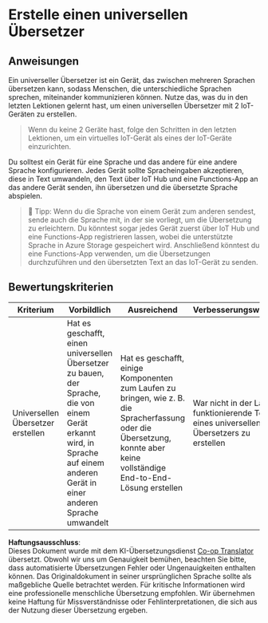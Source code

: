 <!--
CO_OP_TRANSLATOR_METADATA:
{
  "original_hash": "701f4a4466f9309b6e1d863077df0c06",
  "translation_date": "2025-08-25T22:27:51+00:00",
  "source_file": "6-consumer/lessons/4-multiple-language-support/assignment.md",
  "language_code": "de"
}
-->
# Erstelle einen universellen Übersetzer

## Anweisungen

Ein universeller Übersetzer ist ein Gerät, das zwischen mehreren Sprachen übersetzen kann, sodass Menschen, die unterschiedliche Sprachen sprechen, miteinander kommunizieren können. Nutze das, was du in den letzten Lektionen gelernt hast, um einen universellen Übersetzer mit 2 IoT-Geräten zu erstellen.

> Wenn du keine 2 Geräte hast, folge den Schritten in den letzten Lektionen, um ein virtuelles IoT-Gerät als eines der IoT-Geräte einzurichten.

Du solltest ein Gerät für eine Sprache und das andere für eine andere Sprache konfigurieren. Jedes Gerät sollte Spracheingaben akzeptieren, diese in Text umwandeln, den Text über IoT Hub und eine Functions-App an das andere Gerät senden, ihn übersetzen und die übersetzte Sprache abspielen.

> 💁 Tipp: Wenn du die Sprache von einem Gerät zum anderen sendest, sende auch die Sprache mit, in der sie vorliegt, um die Übersetzung zu erleichtern. Du könntest sogar jedes Gerät zuerst über IoT Hub und eine Functions-App registrieren lassen, wobei die unterstützte Sprache in Azure Storage gespeichert wird. Anschließend könntest du eine Functions-App verwenden, um die Übersetzungen durchzuführen und den übersetzten Text an das IoT-Gerät zu senden.

## Bewertungskriterien

| Kriterium | Vorbildlich | Ausreichend | Verbesserungswürdig |
| --------- | ----------- | ----------- | -------------------- |
| Universellen Übersetzer erstellen | Hat es geschafft, einen universellen Übersetzer zu bauen, der Sprache, die von einem Gerät erkannt wird, in Sprache auf einem anderen Gerät in einer anderen Sprache umwandelt | Hat es geschafft, einige Komponenten zum Laufen zu bringen, wie z. B. die Spracherfassung oder die Übersetzung, konnte aber keine vollständige End-to-End-Lösung erstellen | War nicht in der Lage, funktionierende Teile eines universellen Übersetzers zu erstellen |

**Haftungsausschluss**:  
Dieses Dokument wurde mit dem KI-Übersetzungsdienst [Co-op Translator](https://github.com/Azure/co-op-translator) übersetzt. Obwohl wir uns um Genauigkeit bemühen, beachten Sie bitte, dass automatisierte Übersetzungen Fehler oder Ungenauigkeiten enthalten können. Das Originaldokument in seiner ursprünglichen Sprache sollte als maßgebliche Quelle betrachtet werden. Für kritische Informationen wird eine professionelle menschliche Übersetzung empfohlen. Wir übernehmen keine Haftung für Missverständnisse oder Fehlinterpretationen, die sich aus der Nutzung dieser Übersetzung ergeben.